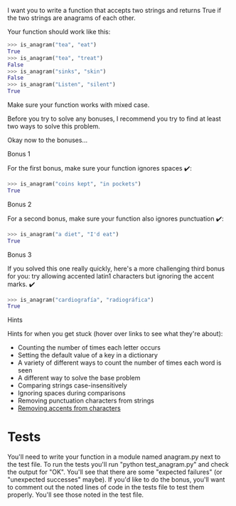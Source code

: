 I want you to write a function that accepts two strings and returns True if the two strings are anagrams of each other.

Your function should work like this:
```python
>>> is_anagram("tea", "eat")
True
>>> is_anagram("tea", "treat")
False
>>> is_anagram("sinks", "skin")
False
>>> is_anagram("Listen", "silent")
True
```
Make sure your function works with mixed case.

Before you try to solve any bonuses, I recommend you try to find at least two ways to solve this problem.

Okay now to the bonuses...

Bonus 1

For the first bonus, make sure your function ignores spaces ✔️:
```python
>>> is_anagram("coins kept", "in pockets")
True
```
Bonus 2

For a second bonus, make sure your function also ignores punctuation ✔️:
```python
>>> is_anagram("a diet", "I'd eat")
True
```
Bonus 3

If you solved this one really quickly, here's a more challenging third bonus for you: try allowing accented latin1 characters but ignoring the accent marks. ✔️
```python
>>> is_anagram("cardiografía", "radiográfica")
True
```
Hints

Hints for when you get stuck (hover over links to see what they're about):

- Counting the number of times each letter occurs
- Setting the default value of a key in a dictionary
- A variety of different ways to count the number of times each word is seen
- A different way to solve the base problem
- Comparing strings case-insensitively
- Ignoring spaces during comparisons
- Removing punctuation characters from strings
- [Removing accents from characters](https://stackoverflow.com/questions/14682397/how-does-unicodedata-normalizeform-unistr-work/14682498#14682498)

# Tests

You'll need to write your function in a module named anagram.py next to the test file. To run the tests you'll run "python test_anagram.py" and check the output for "OK". You'll see that there are some "expected failures" (or "unexpected successes" maybe). If you'd like to do the bonus, you'll want to comment out the noted lines of code in the tests file to test them properly. You'll see those noted in the test file.